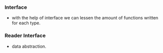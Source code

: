 ### Interface 
- with the help of interface we can lessen the amount of functions written for each type.

### Reader Interface
- data abstraction.